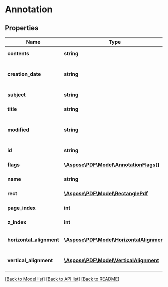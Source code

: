 # Annotation

## Properties
Name | Type | Description | Notes
------------ | ------------- | ------------- | -------------
**contents** | **string** | Get the annotation content. | [optional] 
**creation_date** | **string** | The date and time when the annotation was created. | [optional] 
**subject** | **string** | Get the annotation subject. | [optional] 
**title** | **string** | Get the annotation title. | [optional] 
**modified** | **string** | The date and time when the annotation was last modified. | [optional] 
**id** | **string** | Gets ID of the annotation. | [optional] 
**flags** | [**\Aspose\PDF\Model\AnnotationFlags[]**](AnnotationFlags.md) | Gets Flags of the annotation. | [optional] 
**name** | **string** | Gets Name of the annotation. | [optional] 
**rect** | [**\Aspose\PDF\Model\RectanglePdf**](RectanglePdf.md) | Gets Rect of the annotation. | [optional] 
**page_index** | **int** | Gets PageIndex of the annotation. | [optional] 
**z_index** | **int** | Gets ZIndex of the annotation. | [optional] 
**horizontal_alignment** | [**\Aspose\PDF\Model\HorizontalAlignment**](HorizontalAlignment.md) | Gets HorizontalAlignment of the annotation. | [optional] 
**vertical_alignment** | [**\Aspose\PDF\Model\VerticalAlignment**](VerticalAlignment.md) | Gets VerticalAlignment of the annotation. | [optional] 

[[Back to Model list]](../README.md#documentation-for-models) [[Back to API list]](../README.md#documentation-for-api-endpoints) [[Back to README]](../README.md)


